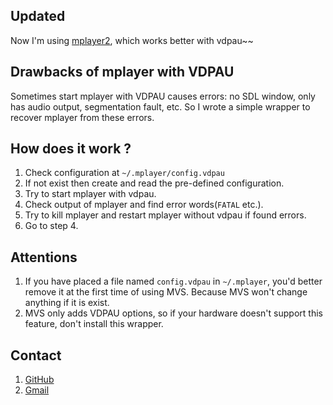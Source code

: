 ## Updated
Now I'm using [mplayer2][1], which works better with vdpau~~

## Drawbacks of mplayer with VDPAU
Sometimes start mplayer with VDPAU causes errors: no SDL window, only has audio output, segmentation fault, etc.
So I wrote a simple wrapper to recover mplayer from these errors.

## How does it work ?
1. Check configuration at `~/.mplayer/config.vdpau`
2. If not exist then create and read the pre-defined configuration.
3. Try to start mplayer with vdpau.
4. Check output of mplayer and find error words(`FATAL` etc.).
5. Try to kill mplayer and restart mplayer without vdpau if found errors.
6. Go to step 4.

## Attentions
1. If you have placed a file named `config.vdpau` in `~/.mplayer`,
   you'd better remove it at the first time of using MVS. Because MVS won't change anything if it is exist.
2. MVS only adds VDPAU options, so if your hardware doesn't support this feature, don't install this wrapper.

## Contact
1. [GitHub][2]
2. [Gmail][3]


[1]: http://www.mplayer2.org
[2]: https://github.com/justmao945/mplayer-vdpau-shell
[3]: justmao945@gmail.com
